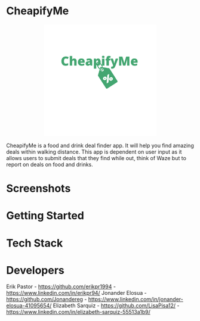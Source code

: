 # CheapifyMe
<p align="center">
  <img src="./client/public/logoGreen.png" width="300">
 </p> 
  
CheapifyMe is a food and drink deal finder app. It will help you find amazing deals within walking distance. This app is dependent on user input as it allows users to submit deals that they find while out, think of Waze but to report on deals on food and drinks.

# Screenshots


# Getting Started

# Tech Stack

# Developers
Erik Pastor - https://github.com/erikpr1994 - https://www.linkedin.com/in/erikpr94/ 
Jonander Elosua - https://github.com/Jonandereg - https://www.linkedin.com/in/jonander-elosua-41095654/
Elizabeth Sarquiz - https://github.com/LisaPisa12/ - https://www.linkedin.com/in/elizabeth-sarquiz-55513a1b9/
